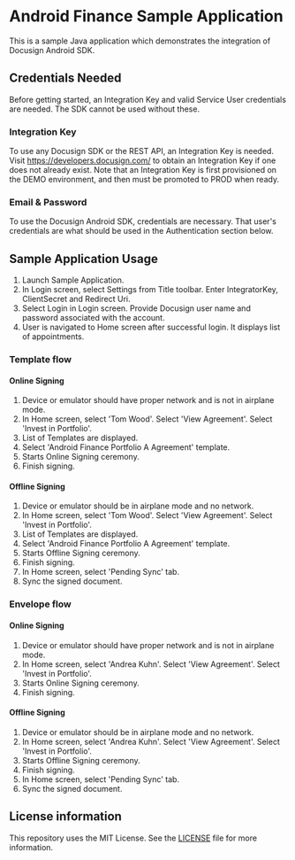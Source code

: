 #  Android Finance Sample Application
This is a sample Java application which demonstrates the integration of Docusign Android SDK.

## Credentials Needed
Before getting started, an Integration Key and valid Service User credentials are needed. The SDK cannot be used without these.
### Integration Key
To use any Docusign SDK or the REST API, an Integration Key is needed. Visit https://developers.docusign.com/ to obtain an Integration Key if one does not already exist. Note that an Integration Key is first provisioned on the DEMO environment, and then must be promoted to PROD when ready. 
### Email & Password
To use the Docusign Android SDK, credentials are necessary. That user's credentials are what should be used in the Authentication section below.

## Sample Application Usage
1. Launch Sample Application.
2. In Login screen, select Settings from Title toolbar. Enter IntegratorKey, ClientSecret and Redirect Uri.
3. Select Login in Login screen. Provide Docusign user name and password associated with the account.
4. User is navigated to Home screen after successful login. It displays list of appointments.
### Template flow 
#### Online Signing 
1. Device or emulator should have proper network and is not in airplane mode.
2. In Home screen, select 'Tom Wood'. Select 'View Agreement'. Select 'Invest in Portfolio'.
3. List of Templates are displayed.
4. Select 'Android Finance Portfolio A Agreement' template.
5. Starts Online Signing ceremony.
6. Finish signing.
#### Offline Signing 
1. Device or emulator should be in airplane mode and no network.
2. In Home screen, select 'Tom Wood'. Select 'View Agreement'. Select 'Invest in Portfolio'.
3. List of Templates are displayed.
4. Select 'Android Finance Portfolio A Agreement' template.
5. Starts Offline Signing ceremony.
6. Finish signing.
7. In Home screen, select 'Pending Sync' tab.
8. Sync the signed document.
### Envelope flow 
#### Online Signing 
1. Device or emulator should have proper network and is not in airplane mode.
2. In Home screen, select 'Andrea Kuhn'. Select 'View Agreement'. Select 'Invest in Portfolio'.
3. Starts Online Signing ceremony.
4. Finish signing.
#### Offline Signing 
1. Device or emulator should be in airplane mode and no network.
2. In Home screen, select 'Andrea Kuhn'. Select 'View Agreement'. Select 'Invest in Portfolio'.
3. Starts Offline Signing ceremony.
4. Finish signing.
5. In Home screen, select 'Pending Sync' tab.
6. Sync the signed document.

## License information
This repository uses the MIT License. See the [LICENSE](./LICENSE) file for more information.
